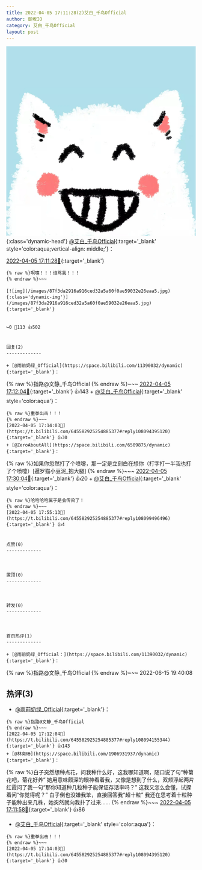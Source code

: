 ```yaml
---
title: 2022-04-05 17:11:28(2)艾白_千鸟Official
author: 御坂IO
category: 艾白_千鸟Official
layout: post
---
```


![img](/images/9ae8b9445fd0665cc014d9080156a45271be73c6.jpg){:class='dynamic-head'}
[@艾白_千鸟Official](https://space.bilibili.com/334537711/dynamic){:target='_blank' style='color:aqua;vertical-align: middle;'}：

[2022-04-05 17:11:28🔗](https://t.bilibili.com/645582925254885377){:target='_blank'}

~~~
{% raw %}啊嚏！！！谁骂我！！！
{% endraw %}~~~

[![img](/images/87f3da2916a916ced32a5a60f0ae59032e26eaa5.jpg){:class='dynamic-img'}](/images/87f3da2916a916ced32a5a60f0ae59032e26eaa5.jpg){:target='_blank'}


↪️0 💬113 👍502


回复(2)
-------------

+ [@雨前奶绿_Official](https://space.bilibili.com/11390032/dynamic){:target='_blank'}：
~~~
{% raw %}指路@文静_千鸟Official
{% endraw %}~~~
[2022-04-05 17:12:04🔗](https://t.bilibili.com/645582925254885377#reply108094155344){:target='_blank'} 👍143
    + [@艾白_千鸟Official](https://space.bilibili.com/334537711/dynamic){:target='_blank' style='color:aqua'}：
~~~
{% raw %}重拳出击！！！
{% endraw %}~~~
[2022-04-05 17:14:03🔗](https://t.bilibili.com/645582925254885377#reply108094395120){:target='_blank'} 👍30
+ [@ZeroAboutAll](https://space.bilibili.com/6509875/dynamic){:target='_blank'}：
~~~
{% raw %}如果你忽然打了个喷嚏，那一定是立刻白在想你（打字打一半我也打了个喷嚏）[暹罗猫小豆泥_抱大腿]
{% endraw %}~~~
[2022-04-05 17:30:04🔗](https://t.bilibili.com/645582925254885377#reply108096395360){:target='_blank'} 👍20
    + [@艾白_千鸟Official](https://space.bilibili.com/334537711/dynamic){:target='_blank' style='color:aqua'}：
~~~
{% raw %}哈哈哈哈属于是会传染了！
{% endraw %}~~~
[2022-04-05 17:55:13🔗](https://t.bilibili.com/645582925254885377#reply108099496496){:target='_blank'} 👍4


点赞(0)
-------------



置顶(0)
-------------



转发(0)
-------------



首页热评(1)
-------------

+ [@雨前奶绿_Official：](https://space.bilibili.com/11390032/dynamic){:target='_blank'}：
~~~
{% raw %}指路@文静_千鸟Official
{% endraw %}~~~
2022-06-15 19:40:08


热评(3)
-------------

+ [@雨前奶绿_Official](https://space.bilibili.com/11390032/dynamic){:target='_blank'}：
~~~
{% raw %}指路@文静_千鸟Official
{% endraw %}~~~
[2022-04-05 17:12:04🔗](https://t.bilibili.com/645582925254885377#reply108094155344){:target='_blank'} 👍143
+ [@林奕玚](https://space.bilibili.com/1906931937/dynamic){:target='_blank'}：
~~~
{% raw %}白子突然想种点花，问我种什么好，这我哪知道啊，随口说了句“种菊花吧，菊花好养”
她用意味颇深的眼神看着我，又像是想到了什么，双颊浮起两片红霞问了我一句“那你知道种几粒种子能保证存活率吗？”
这我又怎么会懂，试探着问“你觉得呢？”
白子倒也没嫌我笨，直接回答我“超十粒”
我还在思考着十粒种子能种出来几株，她突然就向我扑了过来……
{% endraw %}~~~
[2022-04-05 17:11:58🔗](https://t.bilibili.com/645582925254885377#reply108094249536){:target='_blank'} 👍86
+ [@艾白_千鸟Official](https://space.bilibili.com/334537711/dynamic){:target='_blank' style='color:aqua'}：
~~~
{% raw %}重拳出击！！！
{% endraw %}~~~
[2022-04-05 17:14:03🔗](https://t.bilibili.com/645582925254885377#reply108094395120){:target='_blank'} 👍30


